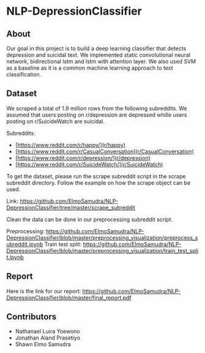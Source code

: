 # NLP-DepressionClassifier

## About
Our goal in this project is to build a deep learning classifier that detects depression and suicidal text. We implemented static convolutional neural network, bidirectional lstm and lstm with attention layer. We also used SVM as a baseline as it is a common machine learning approach to text classification.

## Dataset
We scraped a total of 1.9 million rows from the following subreddits. We assumed that users posting on r/depression are depressed whille users posting on r/SuicideWatch are suicidal.

Subreddits:
* [https://www.reddit.com/r/happy/](r/happy)
* [https://www.reddit.com/r/CasualConversation](r/CasualConversation)
* [https://www.reddit.com/r/depression/](r/depression)
* [https://www.reddit.com/r/SuicideWatch/](r/SuicideWatch)

To get the dataset, please run the scrape subreddit script in the scrape subreddit directory. Follow the example on how the scrape object can be used.

Link: https://github.com/ElmoSamudra/NLP-DepressionClassifier/tree/master/scrape_subreddit

Clean the data can be done in our preprocessing subreddit script.

Preprocessing: https://github.com/ElmoSamudra/NLP-DepressionClassifier/blob/master/preprocessing_visualization/preprocess_subreddit.ipynb
Train test split: https://github.com/ElmoSamudra/NLP-DepressionClassifier/blob/master/preprocessing_visualization/train_test_split.ipynb

## Report
Here is the link for our report: https://github.com/ElmoSamudra/NLP-DepressionClassifier/blob/master/final_report.pdf

## Contributors
* Nathanael Luira Yoewono
* Jonathan Aland Prasetiyo
* Shawn Elmo Samudra
